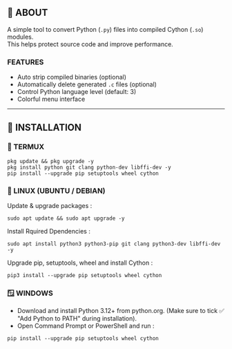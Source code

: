 ## **📌 ABOUT**
A simple tool to convert Python (`.py`) files into compiled Cython (`.so`) modules.  
This helps protect source code and improve performance.  

### FEATURES
- Auto strip compiled binaries (optional)  
- Automatically delete generated `.c` files (optional)  
- Control Python language level (default: 3)  
- Colorful menu interface  

---

## **🚀 INSTALLATION**

### 📱 TERMUX
```
pkg update && pkg upgrade -y
pkg install python git clang python-dev libffi-dev -y
pip install --upgrade pip setuptools wheel cython
```

### 🐧 LINUX (UBUNTU / DEBIAN)
Update & upgrade packages :
```
sudo apt update && sudo apt upgrade -y
```

Install Rquired Dpendencies :
```
sudo apt install python3 python3-pip git clang python3-dev libffi-dev -y
```
Upgrade pip, setuptools, wheel and install Cython :
```
pip3 install --upgrade pip setuptools wheel cython
```

### 🪟 WINDOWS
- Download and install Python 3.12+ from python.org.
(Make sure to tick ✅ "Add Python to PATH" during installation).
- Open Command Prompt or PowerShell and run :
```
pip install --upgrade pip setuptools wheel cython
```
